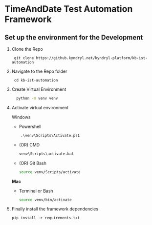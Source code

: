 # TimeAndDate Test Automation Framework

## Set up the environment for the Development

1. Clone the Repo
  
        git clone https://github.kyndryl.net/kyndryl-platform/kb-ist-automation

2. Navigate to the Repo folder

        cd kb-ist-automation

3. Create Virtual Environment

      ```sh
        python -m venv venv
      ```

4. Activate virtual environment

    Windows

    - Powershell

    ```ps
        .\venv\Scripts\Activate.ps1
    ```

    - (OR) CMD

        ```cmd
        venv\Scripts\activate.bat
        ```

    - (OR) Git Bash

        ```sh
        source venv/Scripts/activate
        ```

    **Mac**

    - Terminal or Bash

        ```sh
        source venv/bin/activate
        ```

5. Finally install the framework dependencies

    ```
    pip install -r requirements.txt
    ```
